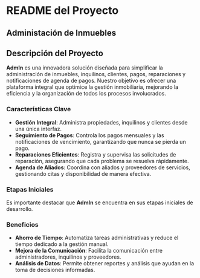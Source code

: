 # README del Proyecto
## Administación de Inmuebles

## Descripción del Proyecto

**AdmIn** es una innovadora solución diseñada para simplificar la administración de inmuebles, inquilinos, clientes, pagos, reparaciones y notificaciones de agenda de pagos. Nuestro objetivo es ofrecer una plataforma integral que optimice la gestión inmobiliaria, mejorando la eficiencia y la organización de todos los procesos involucrados.

### Características Clave

- **Gestión Integral**: Administra propiedades, inquilinos y clientes desde una única interfaz.
- **Seguimiento de Pagos**: Controla los pagos mensuales y las notificaciones de vencimiento, garantizando que nunca se pierda un pago.
- **Reparaciones Eficientes**: Registra y supervisa las solicitudes de reparación, asegurando que cada problema se resuelva rápidamente.
- **Agenda de Aliados**: Coordina con aliados y proveedores de servicios, gestionando citas y disponibilidad de manera efectiva.

### Etapas Iniciales

Es importante destacar que **AdmIn** se encuentra en sus etapas iniciales de desarrollo. 

### Beneficios

- **Ahorro de Tiempo**: Automatiza tareas administrativas y reduce el tiempo dedicado a la gestión manual.
- **Mejora de la Comunicación**: Facilita la comunicación entre administradores, inquilinos y proveedores.
- **Análisis de Datos**: Permite obtener reportes y análisis que ayudan en la toma de decisiones informadas.

